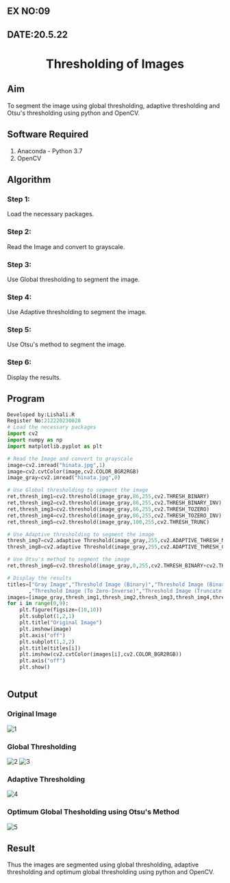 ## EX NO:09
## DATE:20.5.22
# <p align="center">Thresholding of Images
## Aim
To segment the image using global thresholding, adaptive thresholding and Otsu's thresholding using python and OpenCV.

## Software Required
1. Anaconda - Python 3.7
2. OpenCV

## Algorithm

### Step 1:
Load the necessary packages.

### Step 2:
Read the Image and convert to grayscale.

### Step 3:
Use Global thresholding to segment the image.

### Step 4:
Use Adaptive thresholding to segment the image.

### Step 5:
Use Otsu's method to segment the image.

### Step 6:
Display the results.
## Program

```python
Developed by:Lishali.R
Register No:212220230028
# Load the necessary packages
import cv2
import numpy as np
import matplotlib.pyplot as plt

# Read the Image and convert to grayscale
image=cv2.imread("hinata.jpg",1)
image=cv2.cvtColor(image,cv2.COLOR_BGR2RGB)
image_gray=cv2.imread("hinata.jpg",0)

# Use Global thresholding to segment the image
ret,thresh_img1=cv2.threshold(image_gray,86,255,cv2.THRESH_BINARY)
ret,thresh_img2=cv2.threshold(image_gray,86,255,cv2.THRESH_BINARY_INV)
ret,thresh_img3=cv2.threshold(image_gray,86,255,cv2.THRESH_TOZERO)
ret,thresh_img4=cv2.threshold(image_gray,86,255,cv2.THRESH_TOZERO_INV)
ret,thresh_img5=cv2.threshold(image_gray,100,255,cv2.THRESH_TRUNC)

# Use Adaptive thresholding to segment the image
thresh_img7=cv2.adaptive Threshold(image_gray,255,cv2.ADAPTIVE_THRESH_MEAN_C,cv2.THRESH_BINARY,11,2)
thresh_img8=cv2.adaptive Threshold(image_gray,255,cv2.ADAPTIVE_THRESH_GAUSSIAN_C,cv2.THRESH_BINARY,11,2)

# Use Otsu's method to segment the image 
ret,thresh_img6=cv2.threshold(image_gray,0,255,cv2.THRESH_BINARY+cv2.THRESH_OTSU)

# Display the results
titles=["Gray Image","Threshold Image (Binary)","Threshold Image (Binary Inverse)","Threshold Image (To Zero)"
       ,"Threshold Image (To Zero-Inverse)","Threshold Image (Truncate)","Otsu","Adaptive Threshold (Mean)","Adaptive Threshold (Gaussian)"]
images=[image_gray,thresh_img1,thresh_img2,thresh_img3,thresh_img4,thresh_img5,thresh_img6,thresh_img7,thresh_img8]
for i in range(0,9):
    plt.figure(figsize=(10,10))
    plt.subplot(1,2,1)
    plt.title("Original Image")
    plt.imshow(image)
    plt.axis("off")
    plt.subplot(1,2,2)
    plt.title(titles[i])
    plt.imshow(cv2.cvtColor(images[i],cv2.COLOR_BGR2RGB))
    plt.axis("off")
    plt.show()



```
## Output

### Original Image
![1](https://user-images.githubusercontent.com/75237886/171332748-eb5ae559-f0fb-4d4b-b85c-42075348dbb6.png)

### Global Thresholding
![2](https://user-images.githubusercontent.com/75237886/171332817-5a5d0f42-c3e9-47a0-a2b4-99d3118e0ef5.png)
![3](https://user-images.githubusercontent.com/75237886/171332843-5b07602e-befa-404e-aafa-2bb1e8735a1d.png)

### Adaptive Thresholding
![4](https://user-images.githubusercontent.com/75237886/171332907-71f47674-aacc-4a00-bec7-1d60b1809c75.png)


### Optimum Global Thesholding using Otsu's Method

![5](https://user-images.githubusercontent.com/75237886/171332977-197ad7db-33b0-4f20-a262-0474d86ddc17.png)


## Result
Thus the images are segmented using global thresholding, adaptive thresholding and optimum global thresholding using python and OpenCV.

